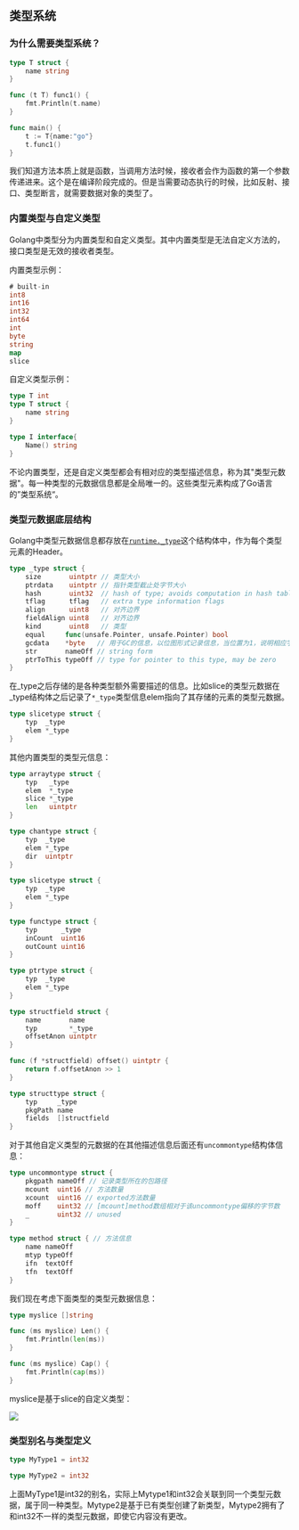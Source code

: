 ## 类型系统

### 为什么需要类型系统？

```go
type T struct {
    name string
}

func (t T) func1() {
    fmt.Println(t.name)
}

func main() {
    t := T{name:"go"}
    t.func1()
}
```

我们知道方法本质上就是函数，当调用方法时候，接收者会作为函数的第一个参数传递进来。这个是在编译阶段完成的。但是当需要动态执行的时候，比如反射、接口、类型断言，就需要数据对象的类型了。


### 内置类型与自定义类型

Golang中类型分为内置类型和自定义类型。其中内置类型是无法自定义方法的，接口类型是无效的接收者类型。

内置类型示例：

```go
# built-in
int8
int16
int32
int64
int
byte
string
map
slice
```

自定义类型示例：

```go
type T int
type T struct {
    name string
}

type I interface{
    Name() string
}
```

不论内置类型，还是自定义类型都会有相对应的类型描述信息，称为其"类型元数据"。每一种类型的元数据信息都是全局唯一的。这些类型元素构成了Go语言的”类型系统“。


### 类型元数据底层结构

Golang中类型元数据信息都存放在[`runtime._type`](https://github.com/cyub/go-1.14.13/blob/master/src/runtime/type.go#L31-L48)这个结构体中，作为每个类型元素的Header。

```go
type _type struct {
	size       uintptr // 类型大小
	ptrdata    uintptr // 指针类型截止处字节大小
	hash       uint32  // hash of type; avoids computation in hash tables
	tflag      tflag   // extra type information flags
	align      uint8   // 对齐边界
	fieldAlign uint8   // 对齐边界
	kind       uint8   // 类型
	equal     func(unsafe.Pointer, unsafe.Pointer) bool
	gcdata    *byte   // 用于GC的信息，以位图形式记录信息，当位置为1，说明相应字段是指针类型。
	str       nameOff // string form
	ptrToThis typeOff // type for pointer to this type, may be zero
}
```

在_type之后存储的是各种类型额外需要描述的信息。比如slice的类型元数据在_type结构体之后记录了`*_type`类型信息elem指向了其存储的元素的类型元数据。

```go
type slicetype struct {
	typ  _type
	elem *_type
}
```

其他内置类型的类型元信息：

```go
type arraytype struct {
	typ   _type
	elem  *_type
	slice *_type
	len   uintptr
}

type chantype struct {
	typ  _type
	elem *_type
	dir  uintptr
}

type slicetype struct {
	typ  _type
	elem *_type
}

type functype struct {
	typ      _type
	inCount  uint16
	outCount uint16
}

type ptrtype struct {
	typ  _type
	elem *_type
}

type structfield struct {
	name       name
	typ        *_type
	offsetAnon uintptr
}

func (f *structfield) offset() uintptr {
	return f.offsetAnon >> 1
}

type structtype struct {
	typ     _type
	pkgPath name
	fields  []structfield
}
```

对于其他自定义类型的元数据的在其他描述信息后面还有`uncommontype`结构体信息：

```go
type uncommontype struct {
	pkgpath nameOff // 记录类型所在的包路径
	mcount  uint16 // 方法数量
	xcount  uint16 // exported方法数量
	moff    uint32 // [mcount]method数组相对于该uncommontype偏移的字节数
	_       uint32 // unused
}

type method struct { // 方法信息
	name nameOff
	mtyp typeOff
	ifn  textOff
	tfn  textOff
}
```

我们现在考虑下面类型的类型元数据信息：

```go
type myslice []string

func (ms myslice) Len() {
    fmt.Println(len(ms))
}

func (ms myslice) Cap() {
    fmt.Println(cap(ms))
}
```

myslice是基于slice的自定义类型：

![](https://static.cyub.vip/images/202103/myslice_type.png)


### 类型别名与类型定义

```go
type MyType1 = int32

type MyType2 = int32
```

上面MyType1是int32的别名，实际上Mytype1和int32会关联到同一个类型元数据，属于同一种类型。Mytype2是基于已有类型创建了新类型，Mytype2拥有了和int32不一样的类型元数据，即使它内容没有更改。